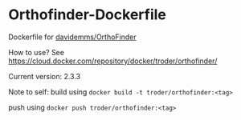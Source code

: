 # Orthofinder-Dockerfile
Dockerfile for [davidemms/OrthoFinder](https://github.com/davidemms/OrthoFinder)

How to use? See https://cloud.docker.com/repository/docker/troder/orthofinder/

Current version: 2.3.3

Note to self: build using `docker build -t troder/orthofinder:<tag>`

push using `docker push troder/orthofinder:<tag>`
